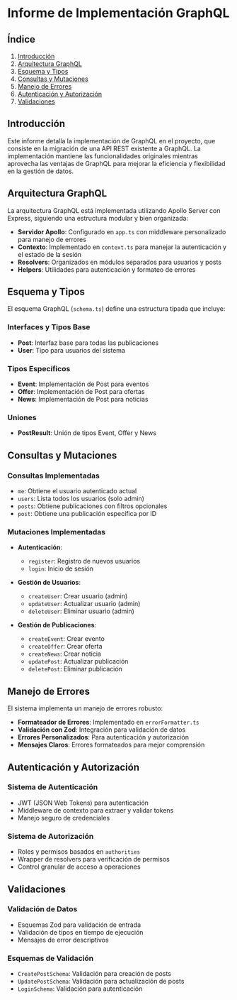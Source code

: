 # Informe de Implementación GraphQL

## Índice

1. [Introducción](#introducción)
2. [Arquitectura GraphQL](#arquitectura-graphql)
3. [Esquema y Tipos](#esquema-y-tipos)
4. [Consultas y Mutaciones](#consultas-y-mutaciones)
5. [Manejo de Errores](#manejo-de-errores)
6. [Autenticación y Autorización](#autenticación-y-autorización)
7. [Validaciones](#validaciones)

## Introducción

Este informe detalla la implementación de GraphQL en el proyecto, que consiste en la migración de una API REST existente a GraphQL. La implementación mantiene las funcionalidades originales mientras aprovecha las ventajas de GraphQL para mejorar la eficiencia y flexibilidad en la gestión de datos.

## Arquitectura GraphQL

La arquitectura GraphQL está implementada utilizando Apollo Server con Express, siguiendo una estructura modular y bien organizada:

- **Servidor Apollo**: Configurado en `app.ts` con middleware personalizado para manejo de errores
- **Contexto**: Implementado en `context.ts` para manejar la autenticación y el estado de la sesión
- **Resolvers**: Organizados en módulos separados para usuarios y posts
- **Helpers**: Utilidades para autenticación y formateo de errores

## Esquema y Tipos

El esquema GraphQL (`schema.ts`) define una estructura tipada que incluye:

### Interfaces y Tipos Base

- **Post**: Interfaz base para todas las publicaciones
- **User**: Tipo para usuarios del sistema

### Tipos Específicos

- **Event**: Implementación de Post para eventos
- **Offer**: Implementación de Post para ofertas
- **News**: Implementación de Post para noticias

### Uniones

- **PostResult**: Unión de tipos Event, Offer y News

## Consultas y Mutaciones

### Consultas Implementadas

- `me`: Obtiene el usuario autenticado actual
- `users`: Lista todos los usuarios (solo admin)
- `posts`: Obtiene publicaciones con filtros opcionales
- `post`: Obtiene una publicación específica por ID

### Mutaciones Implementadas

- **Autenticación**:

  - `register`: Registro de nuevos usuarios
  - `login`: Inicio de sesión
- **Gestión de Usuarios**:

  - `createUser`: Crear usuario (admin)
  - `updateUser`: Actualizar usuario (admin)
  - `deleteUser`: Eliminar usuario (admin)
- **Gestión de Publicaciones**:

  - `createEvent`: Crear evento
  - `createOffer`: Crear oferta
  - `createNews`: Crear noticia
  - `updatePost`: Actualizar publicación
  - `deletePost`: Eliminar publicación

## Manejo de Errores

El sistema implementa un manejo de errores robusto:

- **Formateador de Errores**: Implementado en `errorFormatter.ts`
- **Validación con Zod**: Integración para validación de datos
- **Errores Personalizados**: Para autenticación y autorización
- **Mensajes Claros**: Errores formateados para mejor comprensión

## Autenticación y Autorización

### Sistema de Autenticación

- JWT (JSON Web Tokens) para autenticación
- Middleware de contexto para extraer y validar tokens
- Manejo seguro de credenciales

### Sistema de Autorización

- Roles y permisos basados en `authorities`
- Wrapper de resolvers para verificación de permisos
- Control granular de acceso a operaciones

## Validaciones

### Validación de Datos

- Esquemas Zod para validación de entrada
- Validación de tipos en tiempo de ejecución
- Mensajes de error descriptivos

### Esquemas de Validación

- `CreatePostSchema`: Validación para creación de posts
- `UpdatePostSchema`: Validación para actualización de posts
- `LoginSchema`: Validación para autenticación
